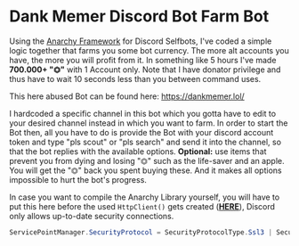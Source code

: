 # Dank Memer Discord Bot Farm Bot
Using the [Anarchy Framework](https://github.com/not-ilinked/Anarchy) for Discord Selfbots, I've coded a simple logic together that farms you some bot currency. The more alt accounts you have, the more you will profit from it. In something like 5 hours I've made **700.000+ "⏣"** with 1 Account only. Note that I have donator privilege and thus have to wait 10 seconds less than you between command uses.

This here abused Bot can be found here: https://dankmemer.lol/

I hardcoded a specific channel in this bot which you gotta have to edit to your desired channel instead in which you want to farm. In order to start the Bot then, all you have to do is provide the Bot with your discord account token and type "pls scout" or "pls search" and send it into the channel, so that the bot replies with the available options. **Optional:** use items that prevent you from dying and losing "⏣" such as the life-saver and an apple. You will get the "⏣" back you spent buying these. And it makes all options impossible to hurt the bot's progress.

In case you want to compile the Anarchy Library yourself, you will have to put this here before the used ``HttpClient()`` gets created ([**HERE**](https://github.com/not-ilinked/Anarchy/blob/231c41aeb4955e8c0d63ee3bf38e6638cd9b778b/Anarchy/REST/SuperProperties.cs#L16)), Discord only allows up-to-date security connections.
```csharp
ServicePointManager.SecurityProtocol = SecurityProtocolType.Ssl3 | SecurityProtocolType.Tls | SecurityProtocolType.Tls11 | SecurityProtocolType.Tls12;
```
